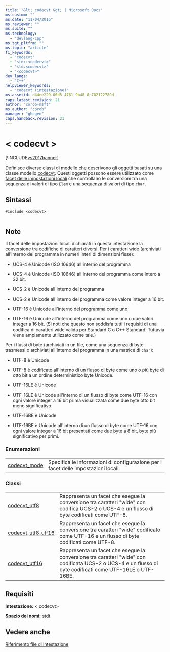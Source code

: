 ```yaml
---
title: "&lt; codecvt &gt; | Microsoft Docs"
ms.custom: ""
ms.date: "11/04/2016"
ms.reviewer: ""
ms.suite: ""
ms.technology: 
  - "devlang-cpp"
ms.tgt_pltfrm: ""
ms.topic: "article"
f1_keywords: 
  - "codecvt"
  - "std::<codecvt>"
  - "std.<codecvt>"
  - "<codecvt>"
dev_langs: 
  - "C++"
helpviewer_keywords: 
  - "codecvt (intestazione)"
ms.assetid: d44ee229-00d5-4761-9b48-0c702122789d
caps.latest.revision: 21
author: "corob-msft"
ms.author: "corob"
manager: "ghogen"
caps.handback.revision: 21
---
```

# &lt; codecvt &gt;
[!INCLUDE[vs2017banner](../assembler/inline/includes/vs2017banner.md)]

Definisce diverse classi di modello che descrivono gli oggetti basati su una classe modello [codecvt](../standard-library/codecvt-class.md). Questi oggetti possono essere utilizzato come [facet delle impostazioni locali](../standard-library/locale-class.md#facet_class) che controllano le conversioni tra una sequenza di valori di tipo `Elem` e una sequenza di valori di tipo `char`.  
  
## <a name="syntax"></a>Sintassi  
  
```  
#include <codecvt>  
  
```  
  
## <a name="remarks"></a>Note  
 Il facet delle impostazioni locali dichiarati in questa intestazione la conversione tra codifiche di caratteri diversi. Per i caratteri wide (archiviati all'interno del programma in numeri interi di dimensioni fisse):  
  
-   UCS-4 è Unicode (ISO 10646) all'interno del programma  
  
-   UCS-4 è Unicode (ISO 10646) all'interno del programma come intero a 32 bit.  
  
-   UCS-2 è Unicode all'interno del programma  
  
-   UCS-2 è Unicode all'interno del programma come valore integer a 16 bit.  
  
-   UTF-16 è Unicode all'interno del programma come uno  
  
-   UTF-16 è Unicode all'interno del programma come uno o due valori integer a 16 bit. (Si noti che questo non soddisfa tutti i requisiti di una codifica di caratteri wide valida per Standard C o C++ Standard. Tuttavia viene ampiamente utilizzato come tale.)  
  
 Per i flussi di byte (archiviati in un file, come una sequenza di byte trasmessi o archiviati all'interno del programma in una matrice di `char`):  
  
-   UTF-8 è Unicode  
  
-   UTF-8 è codificato all'interno di un flusso di byte come uno o più byte di otto bit a un ordine deterministico byte Unicode.  
  
-   UTF-16LE è Unicode  
  
-   UTF-16LE è Unicode all'interno di un flusso di byte come UTF-16 con ogni valore integer a 16 bit prima visualizzata come due byte otto bit meno significativo.  
  
-   UTF-16BE è Unicode  
  
-   UTF-16BE è Unicode all'interno di un flusso di byte come UTF-16 con ogni valore integer a 16 bit presentati come due byte a 8 bit, byte più significativo per primi.  
  
### <a name="enumerations"></a>Enumerazioni  
  
|||  
|-|-|  
|[codecvt_mode](../Topic/%3Ccodecvt%3E%20enums.md#codecvt_mode_enumeration)|Specifica le informazioni di configurazione per i facet delle impostazioni locali.|  
  
### <a name="classes"></a>Classi  
  
|||  
|-|-|  
|[codecvt_utf8](../Topic/%3Ccodecvt%3E%20functions.md#codecvt_utf8)|Rappresenta un facet che esegue la conversione tra caratteri "wide" con codifica UCS-2 o UCS-4 e un flusso di byte codificati come UTF-8.|  
|[codecvt_utf8_utf16](%3Ccodecvt%3E%20functions.md#codecvt_utf8_utf16)|Rappresenta un facet che esegue la conversione tra caratteri "wide" codificato come UTF-16 e un flusso di byte codificati come UTF-8.|  
|[codecvt_utf16](../Topic/%3Ccodecvt%3E%20functions.md#codecvt_utf16)|Rappresenta un facet che esegue la conversione tra caratteri "wide" con codificata UCS-2 o UCS-4 e un flusso di byte codificati come UTF-16LE o UTF-16BE.|  
  
## <a name="requirements"></a>Requisiti  
 **Intestazione:** \< codecvt>  
  
 **Spazio dei nomi:** stdt  
  
## <a name="see-also"></a>Vedere anche  
 [Riferimento file di intestazione](../standard-library/cpp-standard-library-header-files.md)




